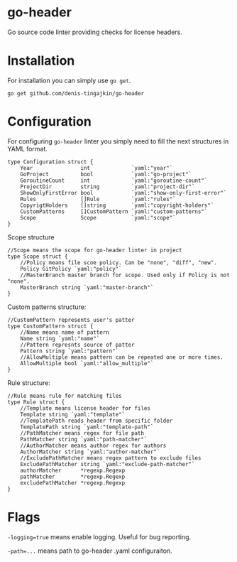 # go-header

Go source code linter providing checks for license headers.

# Installation

For installation you can simply use `go get`.

```
go get github.com/denis-tingajkin/go-header
```

# Configuration

For configuring `go-header` linter you simply need to fill the next structures in YAML format.
```
type Configuration struct {
	Year               int             `yaml:"year"`
	GoProject          bool            `yaml:"go-project"`
	GoroutineCount     int             `yaml:"goroutine-count"`
	ProjectDir         string          `yaml:"project-dir"`
	ShowOnlyFirstError bool            `yaml:"show-only-first-error"`
	Rules              []Rule          `yaml:"rules"`
	CopyrigtHolders    []string        `yaml:"copyright-holders"`
	CustomPatterns     []CustomPattern `yaml:"custom-patterns"`
	Scope              Scope           `yaml:"scope"`
}
```
Scope structure
```
//Scope means the scope for go-header linter in project
type Scope struct {
	//Policy means file scoe policy. Can be "none", "diff", "new".
	Policy GitPolicy `yaml:"policy"`
	//MasterBranch master branch for scope. Used only if Policy is not "none".
	MasterBranch string `yaml:"master-branch"`
}

```
Custom patterns structure:
```
//CustomPattern represents user's patter
type CustomPattern struct {
	//Name means name of pattern
	Name string `yaml:"name"`
	//Pattern represnts source of patter
	Pattern string `yaml:"pattern"`
	//AllowMultiple means pattern can be repeated one or more times.
	AllowMultiple bool `yaml:"allow_multiple"`
}
```
Rule structure:
```
//Rule means rule for matching files
type Rule struct {
	//Template means license header for files
	Template string `yaml:"template"`
	//TemplatePath reads header from specific folder 
	TemplatePath string `yaml:"template-path"`
	//PathMatcher means regex for file path
	PathMatcher string `yaml:"path-matcher"`
	//AuthorMatcher means author regex for authors
	AuthorMatcher string `yaml:"author-matcher"`
	//ExcludePathMatcher means regex pattern to exclude files
	ExcludePathMatcher string `yaml:"exclude-path-matcher"`
	authorMatcher      *regexp.Regexp
	pathMatcher        *regexp.Regexp
	excludePathMatcher *regexp.Regexp
}

```

# Flags

`-logging=true` means enable logging. Useful for bug reporting.

`-path=...` means path to go-header .yaml configuraiton.





